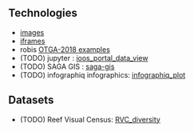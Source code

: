 ## Technologies
* [images](./iframe)
* [iframes](./iframe)
* robis [OTGA-2018 examples](./robis)
* (TODO) jupyter : [ioos_portal_data_view](./ioos_portal_data_view)
* (TODO) SAGA GIS : [saga-gis](./saga-gis)
* (TODO) infographiq infographics: [infographiq_plot](./infographiq_plot)

## Datasets
* (TODO) Reef Visual Census: [RVC_diversity](./RVC_diversity)
